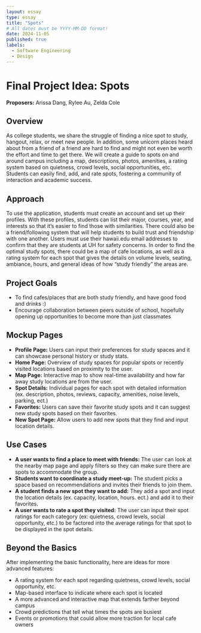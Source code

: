 ```yaml
---
layout: essay
type: essay
title: "Spots"
# All dates must be YYYY-MM-DD format!
date: 2024-11-05
published: true
labels:
  - Software Engineering
  - Design
---
```


# Final Project Idea: Spots
**Proposers:** Arissa Dang, Rylee Au, Zelda Cole

## Overview
As college students, we share the struggle of finding a nice spot to study, hangout, relax, or meet new people. In addition, some unicorn places heard about from a friend of a friend are hard to find and might not even be worth the effort and time to get there. We will create a guide to spots on and around campus including a map, descriptions, photos, amenities, a rating system based on quietness, crowd levels, social opportunities, etc. Students can easily find, add, and rate spots, fostering a community of interaction and academic success.

## Approach
To use the application, students must create an account and set up their profiles. With these profiles, students can list their major, courses, year, and interests so that it’s easier to find those with similarities. There could also be a friend/following system that will help students to build trust and friendship with one another. Users must use their hawaii.edu email addresses to confirm that they are students at UH for safety concerns. In order to find the optimal study spots, there could be a map of cafe locations, as well as a rating system for each spot that gives the details on volume levels, seating, ambiance, hours, and general ideas of how “study friendly” the areas are.

## Project Goals
- To find cafes/places that are both study friendly, and have good food and drinks :)
- Encourage collaboration between peers outside of school, hopefully opening up opportunities to become more than just classmates

## Mockup Pages
- **Profile Page:** Users can input their preferences for study spaces and it can showcase personal history or study stats.
- **Home Page:** Overview of study spaces for popular spots or recently visited locations based on proximity to the user.
- **Map Page:** Interactive map to show real-time availability and how far away study locations are from the user.
- **Spot Details:** Individual pages for each spot with detailed information (ex. description, photos, reviews, capacity, amenities, noise levels, parking, ect.)
- **Favorites:** Users can save their favorite study spots and it can suggest new study spots based on their favorites.
- **New Spot Page:** Allow users to add new spots that they find and input location details.

## Use Cases

- **A user wants to find a place to meet with friends:** The user can look at the nearby map page and apply filters so they can make sure there are spots to accommodate the group.
- **Students want to coordinate a study meet-up:** The student picks a space based on recommendations and invites their friends to join them.
- **A student finds a new spot they want to add:** They add a spot and input the location details (ex. capacity, location, hours. ect.) and add it to their favorites.
- **A user wants to rate a spot they visited:** The user can input their spot ratings for each category (ex: quietness, crowd levels, social opportunity, etc.) to be factored into the average ratings for that spot to be displayed in the spot details.

## Beyond the Basics
After implementing the basic functionality, here are ideas for more advanced features:
- A rating system for each spot regarding quietness, crowd levels, social opportunity, etc.
- Map-based interface to indicate where each spot is located
- A more advanced and interactive map that extends farther beyond campus
- Crowd predictions that tell what times the spots are busiest
- Events or promotions that could allow more traction for local cafe owners


